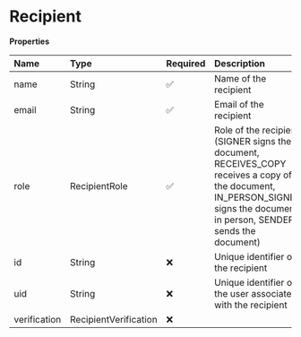 # Recipient

**Properties**

| Name         | Type                  | Required | Description                                                                                                                                                                |
| :----------- | :-------------------- | :------- | :------------------------------------------------------------------------------------------------------------------------------------------------------------------------- |
| name         | String                | ✅       | Name of the recipient                                                                                                                                                      |
| email        | String                | ✅       | Email of the recipient                                                                                                                                                     |
| role         | RecipientRole         | ✅       | Role of the recipient (SIGNER signs the document, RECEIVES_COPY receives a copy of the document, IN_PERSON_SIGNER signs the document in person, SENDER sends the document) |
| id           | String                | ❌       | Unique identifier of the recipient                                                                                                                                         |
| uid          | String                | ❌       | Unique identifier of the user associated with the recipient                                                                                                                |
| verification | RecipientVerification | ❌       |                                                                                                                                                                            |
